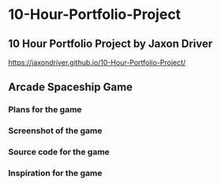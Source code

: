 # 10-Hour-Portfolio-Project
## 10 Hour Portfolio Project by Jaxon Driver

https://jaxondriver.github.io/10-Hour-Portfolio-Project/

## Arcade Spaceship Game
### Plans for the game


### Screenshot of the game


### Source code for the game


### Inspiration for the game

